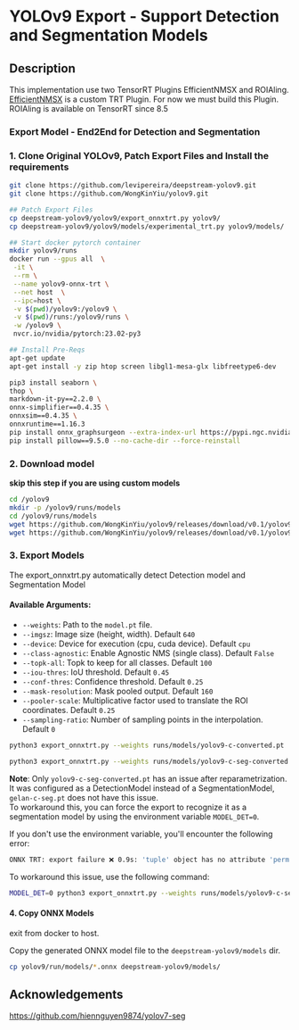 # YOLOv9 Export - Support Detection and Segmentation Models


## Description
This implementation use two TensorRT Plugins EfficientNMSX and ROIAling.<br>
[EfficientNMSX](https://github.com/levipereira/TensorRT/tree/release/8.6/plugin/efficientNMSPlugin) is a custom TRT Plugin. For now we must build this Plugin.<br>
ROIAling is available on TensorRT since 8.5

### Export Model - End2End for Detection and Segmentation

### 1. Clone Original YOLOv9, Patch Export Files and Install the requirements

```bash
git clone https://github.com/levipereira/deepstream-yolov9.git
git clone https://github.com/WongKinYiu/yolov9.git

## Patch Export Files
cp deepstream-yolov9/yolov9/export_onnxtrt.py yolov9/
cp deepstream-yolov9/yolov9/models/experimental_trt.py yolov9/models/

## Start docker pytorch container
mkdir yolov9/runs
docker run --gpus all  \
 -it \
 --rm \
 --name yolov9-onnx-trt \
 --net host  \
 --ipc=host \
 -v $(pwd)/yolov9:/yolov9 \
 -v $(pwd)/runs:/yolov9/runs \
 -w /yolov9 \
 nvcr.io/nvidia/pytorch:23.02-py3

## Install Pre-Reqs 
apt-get update 
apt-get install -y zip htop screen libgl1-mesa-glx libfreetype6-dev

pip3 install seaborn \
thop \
markdown-it-py==2.2.0 \
onnx-simplifier==0.4.35 \
onnxsim==0.4.35 \
onnxruntime==1.16.3                
pip install onnx_graphsurgeon --extra-index-url https://pypi.ngc.nvidia.com 
pip install pillow==9.5.0 --no-cache-dir --force-reinstall
```

### 2. Download model
**skip this step if you are using custom models**

```bash
cd /yolov9
mkdir -p /yolov9/runs/models
cd /yolov9/runs/models
wget https://github.com/WongKinYiu/yolov9/releases/download/v0.1/yolov9-c-seg-converted.pt
wget https://github.com/WongKinYiu/yolov9/releases/download/v0.1/yolov9-c-converted.pt

```

### 3. Export Models <br>

The export_onnxtrt.py automatically detect Detection model and Segmentation Model

#### Available Arguments:

- `--weights`: Path to the `model.pt` file.
- `--imgsz`: Image size (height, width). Default `640`
- `--device`: Device for execution (cpu, cuda device). Default `cpu`
- `--class-agnostic`: Enable Agnostic NMS (single class). Default `False`
- `--topk-all`: Topk to keep for all classes. Default `100`
- `--iou-thres`: IoU threshold. Default `0.45`
- `--conf-thres`: Confidence threshold. Default `0.25`
- `--mask-resolution`: Mask pooled output. Default `160`
- `--pooler-scale`: Multiplicative factor used to translate the ROI coordinates. Default `0.25`
- `--sampling-ratio`: Number of sampling points in the interpolation. Default `0`


```bash
python3 export_onnxtrt.py --weights runs/models/yolov9-c-converted.pt
```

```bash
python3 export_onnxtrt.py --weights runs/models/yolov9-c-seg-converted.pt
```

**Note**: Only `yolov9-c-seg-converted.pt` has an issue after reparametrization. It was configured as a DetectionModel instead of a SegmentationModel, `gelan-c-seg.pt` does not have this issue. <br>
To workaround this, you can force the export to recognize it as a segmentation model by using the environment variable `MODEL_DET=0`.

If you don't use the environment variable, you'll encounter the following error:
```bash
ONNX TRT: export failure ❌ 0.9s: 'tuple' object has no attribute 'permute'
```

To workaround this issue, use the following command:
```bash
MODEL_DET=0 python3 export_onnxtrt.py --weights runs/models/yolov9-c-seg-converted.pt
```

#### 4. Copy ONNX Models
exit from docker to host.

Copy the generated ONNX model file to the `deepstream-yolov9/models` dir.
```bash
cp yolov9/run/models/*.onnx deepstream-yolov9/models/
```


## Acknowledgements
https://github.com/hiennguyen9874/yolov7-seg
